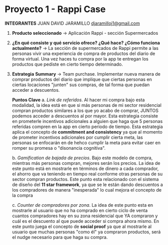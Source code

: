 # Proyecto 1 - Rappi Case

**INTEGRANTES**
JUAN DAVID JARAMILLO
djaramilloj1@gmail.com

1. **Producto seleccionado** -> Aplicación Rappi - sección Supermercados

2. **¿En qué consiste y qué servicio ofrece? ¿Qué hace? ¿Cómo funciona actualmente?** -> La sección de supermercados de Rappi permite a las personas vivir una experiencia de compra de productos del diario de forma virtual. Una vez haces tu compra por la app te entregan los productos que pediste en cierto tiempo determinado.

3. **Estrategia** 
     **Summary** -> Team purchase. Implementar nueva manera de comprar productos del diario que implique que ciertas personas en ciertas locaciones "junten" sus compras, de tal forma que puedan acceder a descuentos.

     **Puntos Clave** 
     a. _Link de referidos_. Al hacer mi compra bajo esta modalidad, la idea está en que si más personas de mi sector residencial compran productos similares a los que yo acabo de comprar, JUNTOS podemos acceder a descuentos al por mayor. Esta estrategia consiste en prometerle incentivos adicionales a alguien que haga que 5 personas referidas compren en la app en cierto periodo de tiempo. Esta estrategia aplica el concepto de **commitment and consistency** ya que al momento de prometer incentivos adicionales por cumplir cierta meta, las personas se enfocarán en de hehco cumplir la meta para evitar caer en romper su promesa o "disonancia cognitiva".

     b. _Gamification de bajada de precios_. Bajo este modelo de compra, mientras más personas compran, mejores serán los precios. La idea de este punto está en mostrarle en términos de dinero a cada comprador, el ahorro que va teniendo en tiempo real conforme otras personas de su sector compran productos. Este punto esta relacionado con el sistema de diseño del **11 star framework**, ya que se le están dando descuentos a los compradores de manera "inesperada" lo cual mejora el concepto de la compra

     c. _Counter de compradores por zona_. La idea de este punto esta en mostrarle al usuario que no ha comprado en cierto ciclo de venta cuantos compradores hay en su zona residencial que YA compraron y cuál es el descuento al que puede acceder si compra ahora mismo. En este punto juega el concepto de **social proof** ya que al mostrarle al usuario que muchas personas "como él" ya compraron productos, será el nudge necesario para que haga su compra. 
